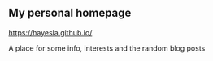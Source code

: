 ## My personal homepage 

https://hayesla.github.io/

A place for some info, interests and the random blog posts
